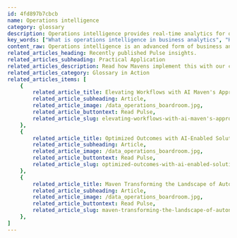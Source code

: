 ```yaml
---
id: 4fd897b7cbcb
name: Operations intelligence
category: glossary
description: Operations intelligence provides real-time analytics for organizations to enhance decision-making, streamline business processes, and identify inefficiencies, optimizing performance through continuous monitoring and actionable insights.
key_words: ["What is operations intelligence in business analytics", "How does operations intelligence improve decision-making", "What are the benefits of operations intelligence for human resources", "How can operations intelligence optimize procurement", "What role does operations intelligence play in sales and marketing", "How does operations intelligence aid in smart spend strategies", "What ways can operations intelligence reduce company costs", "How does operations intelligence contribute to efficient business process management", "How does operations intelligence assist in effective employee retention", "What is the impact of operations intelligence on corporate travel policies."]
content_raw: Operations intelligence is an advanced form of business analytics that empowers organizations with a performance feedback loop, providing pivotal real-time insights into operational findings. This dynamic tool enhances visibility for decision-makers, enabling them to act on the gleaned insights and instantaneously observe the outcomes. By continuously tracking business processes, operations intelligence aids companies in identifying inefficiencies or potential threats, allowing for timely decisions to enhance business processes with digital intelligence. The business advantages of operations intelligence are enormous. This valuable tool offers real-time insights to expedite efficient business decisions fueled by data. Let's explore some specific instances of operations intelligence benefits across various business areas In Human Resources, operations intelligence aids in accurately pinpointing the right candidates for the job by identifying the correlation of events and real-time data monitoring. It also gauges employee sentiment and predicts the probability of a key employee leaving. Operations intelligence empowers Accounting and Finance teams to deploy "smart spend" strategies to optimize procurement protocols and corporate travel policies. In Sales and Marketing, it provides industry-specific dashboards and trend analysis capabilities, informing teams about the most impactful channels. Operations intelligence transcends industry boundaries with its multidimensional analysis abilities. It guides businesses on logistical resolutions like purchasing versus leasing a building, and choosing between in-house services or partnering with an external entity. Operations intelligence also excels in detecting obsolescence. It can spotlight unused software contracts, unnecessary features in new devices, and eradicate duplicate licensing, leading to significant cost savings and optimizing virtual and physical space. From business activity monitoring to metadata, and root cause analysis, operations intelligence equips businesses with essential insights into their operations, enabling rapid and confident decision-making for maximum impact. Delve deeper into operations intelligence with the informative content featured below.
related_articles_heading: Recently published Pulse insights.
related_articles_subheading: Practical Application
related_articles_description: Read how Mavens implement this with our clients.
related_articles_category: Glossary in Action
related_articles_items: [
	{
		related_article_title: Elevating Workflows with AI Maven's Approach,
		related_article_subheading: Article,
		related_article_image: /data_operations_boardroom.jpg,
		related_article_buttontext: Read Pulse,
		related_article_slug: elevating-workflows-with-ai-maven's-approach
	},
	{
		related_article_title: Optimized Outcomes with AI-Enabled Solutions,
		related_article_subheading: Article,
		related_article_image: /data_operations_boardroom.jpg,
		related_article_buttontext: Read Pulse,
		related_article_slug: optimized-outcomes-with-ai-enabled-solutions
	},
	{
		related_article_title: Maven Transforming the Landscape of Autonomous Vehicles,
		related_article_subheading: Article,
		related_article_image: /data_operations_boardroom.jpg,
		related_article_buttontext: Read Pulse,
		related_article_slug: maven-transforming-the-landscape-of-autonomous-vehicles
	},
]
---
```

